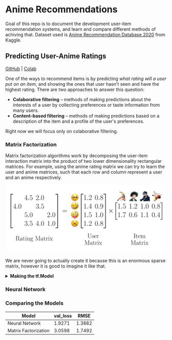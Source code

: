 # Anime Recommendations

Goal of this repo is to document the development user-item recommendation systems, and learn and compare different methods of achiving that. Dataset used is [Anime Recommendation Database 2020](https://www.kaggle.com/hernan4444/anime-recommendation-database-2020) from Kaggle.

## Predicting User-Anime Ratings
[GitHub](/User_Anime_Ranting_Predictions.ipynb)
 | 
[Colab](https://colab.research.google.com/github/nomomon/anime-recommendations/blob/master/User_Anime_Ranting_Predictions.ipynb)

One of the ways to recommend items is by predicting _what rating will a user put on an item_, and showing the ones that user hasn't seen and have the highest rating. There are two approaches to answer this question:
- **Colaborative filtering** – methods of making predictions about the interests of a user by collecting preferences or taste information from many users.
- **Content-based filtering** – methods of making predictions based on a description of the item and a profile of the user's preferences.

Right now we will focus only on colaborative filtering.

### Matrix Factorization

Matrix factorization algorithms work by decomposing the user-item interaction matrix into the product of two lower dimensionality rectangular matrices. For example, using the anime rating matrix we can try to learn the user and anime matrices, such that each row and column represent a user and an anime respectively.

<p align="center">
 <img width="500" src="images/matrix factorization.png" />
</p>

We are never going to actually create it because this is an enormous sparse matrix, however it is good to imagine it like that.

<details>
<summary>
<b>Making the tf.Model</b>
</summary>
 
Instead of user and item matrices, we will use embeddings, which will map each user and anime to a vector. In addition, we'll add a bias to each user and anime.

```python
class MatrixFactorizationModel(tf.keras.Model):
    def __init__(self, num_users, num_items, embedding_dim):
        super(MatrixFactorizationModel, self).__init__()
        
        self.embedding_dim = embedding_dim
        
        self.user_embeddings = tf.keras.layers.Embedding(num_users, embedding_dim)
        self.item_embeddings = tf.keras.layers.Embedding(num_items, embedding_dim)

        self.user_biases = tf.keras.layers.Embedding(num_users, 1)
        self.item_biases = tf.keras.layers.Embedding(num_items, 1)

        self.bias = tf.Variable(tf.zeros([1]))

        self.dropout = tf.keras.layers.Dropout(.5)

    def call(self, inputs, training = False):
        ...
```

It is a good practice to place a dropout layer over embedding layers to prevent overfitting and in turn, making features more robust. To compute the predicted rating I use the formula `prediction = (user_embedding + user_bias) * (item_embedding + item_bias) + bias`.

```python
class MatrixFactorizationModel(tf.keras.Model):
    def __init__(self, num_users, num_items, embedding_dim):
    ...
    def call(self, inputs, training = False):
        user_ids = inputs[:, 0]
        item_ids = inputs[:, 1]

        user_embedding = self.user_embeddings(user_ids) + self.user_biases(user_ids)
        item_embedding = self.item_embeddings(item_ids) + self.item_biases(item_ids)

        if training:
            user_embedding = self.dropout(user_embedding, training = training)
            item_embedding = self.dropout(item_embedding, training = training)

        user_embedding = tf.reshape(user_embedding, [-1, self.embedding_dim])
        item_embedding = tf.reshape(item_embedding, [-1, self.embedding_dim])

        dot = tf.keras.layers.Dot(axes=1)([user_embedding, item_embedding]) + self.bias

        return dot
```

To compile the model I used Adam optimizer, MSE as the loss and RMSE as a metric to keep track of. The model is ran [eagerly](https://www.tensorflow.org/guide/eager), to allow such model definition.

```python
mf_model = MatrixFactorizationModel(num_users = num_users, 
                                    num_items = num_anime, 
                                    embedding_dim = 64)

mf_model.compile(
    optimizer = tf.keras.optimizers.Adam(),
    loss = tf.keras.losses.MeanSquaredError(),
    metrics = [
        tf.keras.metrics.RootMeanSquaredError("RMSE")
    ],
    run_eagerly = True
)
```
</details>

### Neural Network

### Comparing the Models

| Model                | val_loss | RMSE   |
|----------------------|----------|--------|
| Neural Network       | 1.9271   | 1.3882 |
| Matrix Factorization | 3.0598   | 1.7492 |
